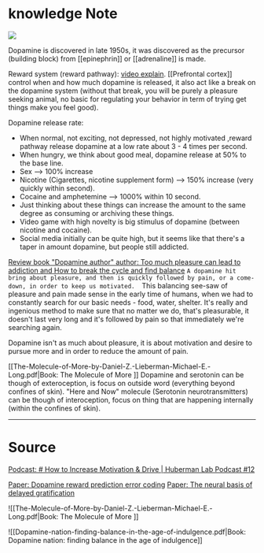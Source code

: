 
# knowledge Note

![](https://www.youtube.com/watch?v=vA50EK70whE&list=PLPNW_gerXa4Pc8S2qoUQc5e8Ir97RLuVW&index=133)

Dopamine is discovered in late 1950s, it was discovered as the precursor (building block) from [[epinephrin]] or [[adrenaline]] is made.

Reward system (reward pathway): [video explain](https://www.khanacademy.org/science/health-and-medicine/executive-systems-of-the-brain/drug-abuse-and-drug-addictions/v/reward-pathway-in-the-brain).
[[Prefrontal cortex]] control when and how much dopamine is released, it also act like a break on the dopamine system (without that break, you will be purely a pleasure seeking animal, no basic for regulating your behavior in term of trying get things make you feel good).

Dopamine release rate:
- When normal, not exciting, not depressed, not highly motivated ,reward pathway release dopamine at a low rate about 3 - 4 times per second. 
- When hungry, we think about good meal, dopamine release at 50% to the base line. 
- Sex --> 100% increase
- Nicotine (Cigarettes, nicotine supplement form) --> 150% increase (very quickly within second).
- Cocaine and amphetemine --> 1000% within 10 second.
- Just thinking about these things can increase the  amount to the same degree as consuming or archiving these things.
- Video game with high novelty is big stimulus of dopamine (between nicotine and cocaine).
- Social media initially can be quite high, but it seems like that there's a taper in amount dopamine, but people still addicted.

[Review book "Dopamine author" author: Too much pleasure can lead to addiction and How to break the cycle and find balance](https://www.npr.org/2022/03/31/1090009509/addiction-how-to-break-the-cycle-and-find-balance#:~:text=A%20dopamine%20hit%20brings%20about,%E2%80%93%20food%2C%20water%2C%20shelter.)
`A dopamine hit bring about pleasure, and then is quickly followed by pain, or a come-down, in order to keep us motivated. 
`This balancing see-saw of pleasure and pain made sense in the early time of humans, when we had to constantly search for our basic needs - food, water, shelter. It's really and ingenious method to make sure that no matter we do, that's pleasurable, it doesn't last very long and it's followed by pain so that immediately we're searching again.

Dopamine isn't as much about pleasure, it is about motivation and desire to pursue more and in order to reduce the amount of pain.

[[The-Molecule-of-More-by-Daniel-Z.-Lieberman-Michael-E.-Long.pdf|Book: The Molecule of More ]]
Dopamine and serotonin can be though of exteroception, is focus on outside word (everything beyond confines of skin). 
"Here and Now" molecule (Serotonin neurotransmitters) can be though of interoception, focus on thing that are happening internally (within the confines of skin).




---
# Source

[Podcast: # How to Increase Motivation & Drive | Huberman Lab Podcast #12](https://www.youtube.com/watch?v=vA50EK70whE&list=PLPNW_gerXa4Pc8S2qoUQc5e8Ir97RLuVW&index=133)

[Paper: Dopamine reward prediction error coding](https://www.ncbi.nlm.nih.gov/pmc/articles/PMC4826767/#ref32)
[Paper: The neural basis of delayed gratification](https://www.science.org/doi/10.1126/sciadv.abg6611)

![[The-Molecule-of-More-by-Daniel-Z.-Lieberman-Michael-E.-Long.pdf|Book: The Molecule of More ]]

![[Dopamine-nation-finding-balance-in-the-age-of-indulgence.pdf|Book: Dopamine nation: finding balance in the age of indulgence]]